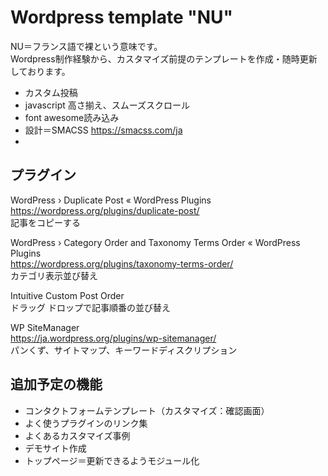 # Wordpress template "NU"

NU＝フランス語で裸という意味です。  
Wordpress制作経験から、カスタマイズ前提のテンプレートを作成・随時更新しております。

- カスタム投稿
- javascript 高さ揃え、スムーズスクロール
- font awesome読み込み
- 設計＝SMACSS https://smacss.com/ja
- 
## プラグイン

WordPress › Duplicate Post « WordPress Plugins  
https://wordpress.org/plugins/duplicate-post/  
記事をコピーする

WordPress › Category Order and Taxonomy Terms Order « WordPress Plugins  
https://wordpress.org/plugins/taxonomy-terms-order/  
カテゴリ表示並び替え

Intuitive Custom Post Order  
ドラッグ ドロップで記事順番の並び替え

WP SiteManager  
https://ja.wordpress.org/plugins/wp-sitemanager/  
パンくず、サイトマップ、キーワードディスクリプション


## 追加予定の機能

- コンタクトフォームテンプレート（カスタマイズ：確認画面）
- よく使うプラグインのリンク集
- よくあるカスタマイズ事例
- デモサイト作成
- トップページ＝更新できるようモジュール化
